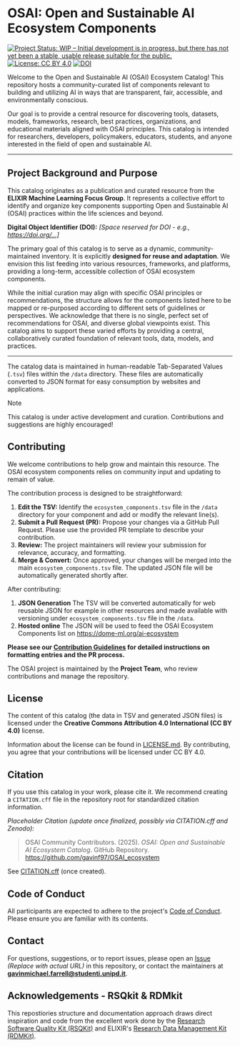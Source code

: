 # OSAI: Open and Sustainable AI Ecosystem Components

[![Project Status: WIP – Initial development is in progress, but there has not yet been a stable, usable release suitable for the public.](https://www.repostatus.org/badges/latest/wip.svg)](https://www.repostatus.org/#wip)
[![License: CC BY 4.0](https://img.shields.io/badge/License-CC%20BY%204.0-lightgrey.svg)](https://creativecommons.org/licenses/by/4.0/)
[![DOI](https://zenodo.org/badge/DOI/10.5281/zenodo.15391273.svg)](https://doi.org/10.5281/zenodo.15391273) 

Welcome to the Open and Sustainable AI (OSAI) Ecosystem Catalog! This repository hosts a community-curated list of components relevant to building and utilizing AI in ways that are transparent, fair, accessible, and environmentally conscious.

Our goal is to provide a central resource for discovering tools, datasets, models, frameworks, research, best practices, organizations, and educational materials aligned with OSAI principles. This catalog is intended for researchers, developers, policymakers, educators, students, and anyone interested in the field of open and sustainable AI.

---

## Project Background and Purpose

This catalog originates as a publication and curated resource from the **ELIXIR Machine Learning Focus Group**. It represents a collective effort to identify and organize key components supporting Open and Sustainable AI (OSAI) practices within the life sciences and beyond.

**Digital Object Identifier (DOI):** *[Space reserved for DOI - e.g., https://doi.org/...]*

The primary goal of this catalog is to serve as a dynamic, community-maintained inventory. It is explicitly **designed for reuse and adaptation**. We envision this list feeding into various resources, frameworks, and platforms, providing a long-term, accessible collection of OSAI ecosystem components.

While the initial curation may align with specific OSAI principles or recommendations, the structure allows for the components listed here to be mapped or re-purposed according to different sets of guidelines or perspectives. We acknowledge that there is no single, perfect set of recommendations for OSAI, and diverse global viewpoints exist. This catalog aims to support these varied efforts by providing a central, collaboratively curated foundation of relevant tools, data, models, and practices.

---

The catalog data is maintained in human-readable Tab-Separated Values (`.tsv`) files within the `/data` directory. These files are automatically converted to JSON format for easy consumption by websites and applications.

> [!NOTE]
> This catalog is under active development and curation. Contributions and suggestions are highly encouraged!


## Contributing

We welcome contributions to help grow and maintain this resource. The OSAI ecosystem components relies on community input and updating to remain of value.

The contribution process is designed to be straightforward:

1.  **Edit the TSV:** Identify the `ecosystem_components.tsv` file in the `/data` directory for your component and add or modify the relevant line(s).
2.  **Submit a Pull Request (PR):** Propose your changes via a GitHub Pull Request. Please use the provided PR template to describe your contribution.
3.  **Review:** The project maintainers will review your submission for relevance, accuracy, and formatting.
4.  **Merge & Convert:** Once approved, your changes will be merged into the main `ecosystem_components.tsv` file. The updated JSON file will be automatically generated shortly after.

After contributing:
1. **JSON Generation** The TSV will be converted automatically for web reusable JSON for example in other resources and made available with versioning under `ecosystem_components.tsv` file in the `/data`.
2. **Hosted online** The JSON will be used to feed the OSAI Ecosystem Components list on https://dome-ml.org/ai-ecosystem

**Please see our [Contribution Guidelines](CONTRIBUTING.md) for detailed instructions on formatting entries and the PR process.**

The OSAI project is maintained by the **Project Team**, who review contributions and manage the repository.

## License

The content of this catalog (the data in TSV and generated JSON files) is licensed under the **Creative Commons Attribution 4.0 International (CC BY 4.0)** license.

Information about the license can be found in [LICENSE.md](LICENSE.md). By contributing, you agree that your contributions will be licensed under CC BY 4.0.

## Citation

If you use this catalog in your work, please cite it. We recommend creating a `CITATION.cff` file in the repository root for standardized citation information.

*Placeholder Citation (update once finalized, possibly via CITATION.cff and Zenodo):*
> OSAI Community Contributors. (2025). *OSAI: Open and Sustainable AI Ecosystem Catalog*. GitHub Repository. https://github.com/gavinf97/OSAI_ecosystem

See [CITATION.cff](CITATION.cff) (once created).

## Code of Conduct

All participants are expected to adhere to the project's [Code of Conduct](CODE_OF_CONDUCT.md). Please ensure you are familiar with its contents.

## Contact

For questions, suggestions, or to report issues, please open an [Issue](https://github.com/[your-username]/OSAI/issues) *(Replace with actual URL)* in this repository, or contact the maintainers at **gavinmichael.farrell@studenti.unipd.it**.

## Acknowledgements - RSQkit & RDMkit

This repostiories structure and documentation approach draws direct inspiration and code from the excellent work done by the [Research Software Quality Kit (RSQKit)](https://github.com/EVERSE-ResearchSoftware/RSQKit) and ELIXIR's [Research Data Management Kit (RDMKit)](https://rdmkit.elixir-europe.org/).
